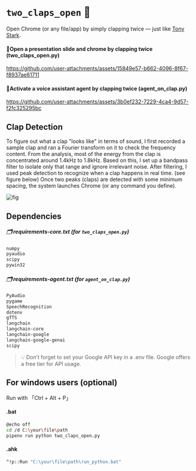 # `two_claps_open` 👏
Open Chrome (or any file/app) by simply clapping twice — just like [Tony Stark](https://www.youtube.com/watch?v=OT2b5KzMoC0&t=101s).

#### 🔸Open a presentation slide and chrome by clapping twice (two_claps_open.py)


https://github.com/user-attachments/assets/15849e57-b662-4096-8f67-f8937ae61711


#### 🔸Activate a voice assistant agent by clapping twice (agent_on_clap.py)


https://github.com/user-attachments/assets/3b0ef232-7229-4ca4-9d57-f2fc325295bc


## Clap Detection
To figure out what a clap "looks like" in terms of sound, I first recorded a sample clap and ran a Fourier transform on it to check the frequency content.
From the analysis, most of the energy from the clap is concentrated around 1.4kHz to 1.8kHz. 
Based on this, I set up a bandpass filter to isolate only that range and ignore irrelevant noise.
After filtering, I used peak detection to recognize when a clap happens in real time. (see figure below)
Once two peaks (claps) are detected with some minimum spacing, the system launches Chrome (or any command you define).

![fig](https://github.com/user-attachments/assets/fa15cd8d-8690-4a86-b878-273dbac2f241)

## Dependencies
##### 🗂️ requirements-core.txt (for `two_claps_open.py`)
```bash
numpy
pyaudio
scipy
pywin32
```

##### 🗂️ requirements-agent.txt (for `agent_on_clap.py`) 
```bash
PyAudio
pygame
SpeechRecognition
dotenv
gTTS
langchain
langchain-core
langchain-google
langchain-google-genai
scipy
```
> 💡 Don’t forget to set your Google API key in a .env file. Google offers a free tier for API usage.

## For windows users (optional)
Run with 「Ctrl + Alt + P」
#### .bat
```bash
@echo off
cd /d C:\your\file\path
pipenv run python two_claps_open.py
```

#### .ahk
```bash
^!p::Run "C:\your\file\path\run_python.bat"
```
